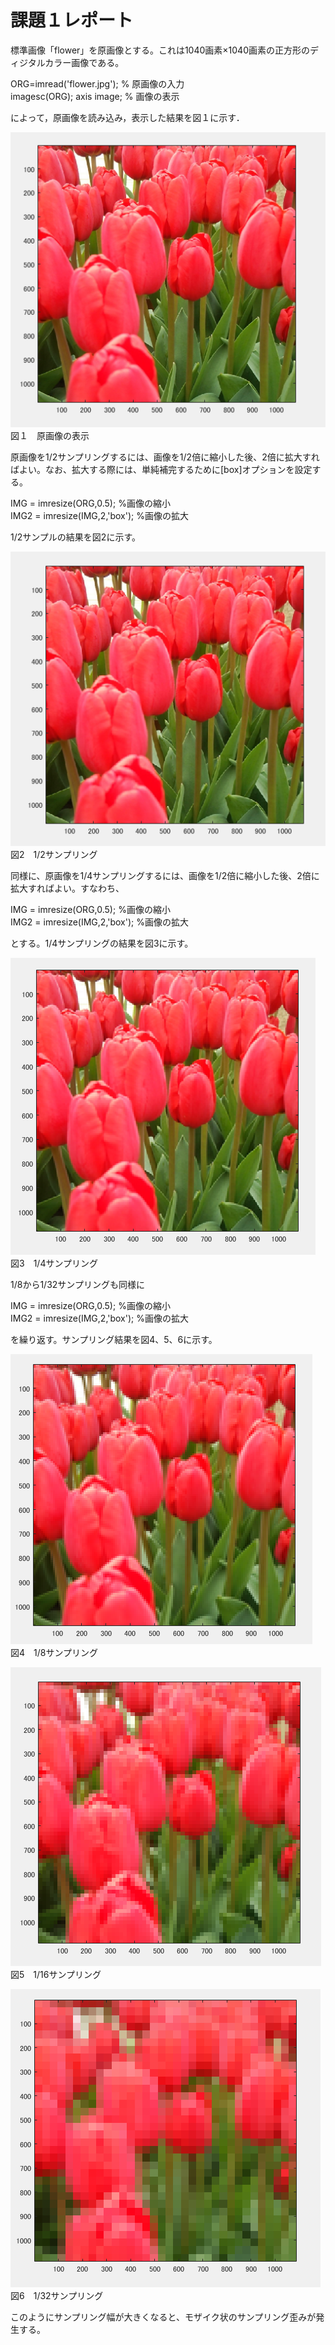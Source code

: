 # 課題１レポート
標準画像「flower」を原画像とする。これは1040画素×1040画素の正方形のディジタルカラー画像である。  

ORG=imread('flower.jpg'); % 原画像の入力  
imagesc(ORG); axis image; % 画像の表示

によって，原画像を読み込み，表示した結果を図１に示す．  

![原画像の表示](https://github.com/waka0310mikity/MATLAB-/blob/master/images/kadai1IMG1.PNG "原画像の表示")  
図１　原画像の表示

原画像を1/2サンプリングするには、画像を1/2倍に縮小した後、2倍に拡大すればよい。なお、拡大する際には、単純補完するために[box]オプションを設定する。  

IMG = imresize(ORG,0.5); %画像の縮小  
IMG2 = imresize(IMG,2,'box'); %画像の拡大  

1/2サンプルの結果を図2に示す。  

![1/2サンプリング](https://github.com/waka0310mikity/MATLAB-/blob/master/images/kadai1IMG2.PNG "1/2サンプリング")  
図2　1/2サンプリング

同様に、原画像を1/4サンプリングするには、画像を1/2倍に縮小した後、2倍に拡大すればよい。すなわち、  

IMG = imresize(ORG,0.5); %画像の縮小  
IMG2 = imresize(IMG,2,'box'); %画像の拡大  

とする。1/4サンプリングの結果を図3に示す。  

![1/4サンプリング](https://github.com/waka0310mikity/MATLAB-/blob/master/images/kadai1IMG3.PNG "1/4サンプリング")  
図3　1/4サンプリング

1/8から1/32サンプリングも同様に  

IMG = imresize(ORG,0.5); %画像の縮小  
IMG2 = imresize(IMG,2,'box'); %画像の拡大  

を繰り返す。サンプリング結果を図4、5、6に示す。


![1/8サンプリング](https://github.com/waka0310mikity/MATLAB-/blob/master/images/kadai1IMG4.PNG "1/8サンプリング")  
図4　1/8サンプリング  

![1/16サンプリング](https://github.com/waka0310mikity/MATLAB-/blob/master/images/kadai1IMG5.PNG "1/16サンプリング")  
図5　1/16サンプリング  

![1/32サンプリング](https://github.com/waka0310mikity/MATLAB-/blob/master/images/kadai1IMG6.PNG "1/32サンプリング")  
図6　1/32サンプリング  

このようにサンプリング幅が大きくなると、モザイク状のサンプリング歪みが発生する。
